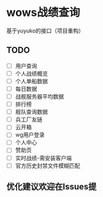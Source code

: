 # wows战绩查询 
基于yuyuko的接口（项目重构）


## TODO  
- [ ] 用户查询
- [ ] 个人战绩概览  
- [ ] 个人单船数据  
- [ ] 每日数据  
- [ ] 战舰服务器平均数据  
- [ ] 排行榜
- [ ] 舰队查询数据  
- [ ] 兵工厂友链  
- [ ] 云开箱
- [ ] wg用户登录
- [ ] 个人中心
- [ ] 赞助页
- [ ] 实时战绩-需安装客户端
- [ ] 官方历史封禁文件模糊匹配

## 优化建议欢迎在Issues提